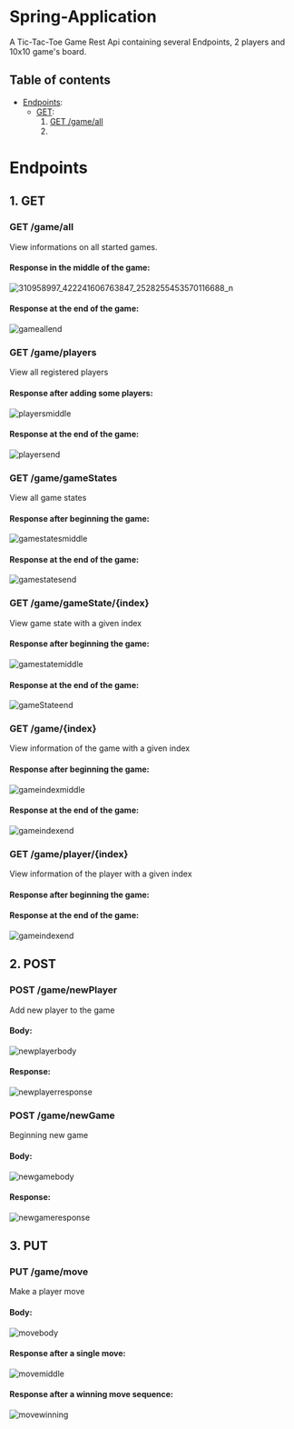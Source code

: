 # Spring-Application
A Tic-Tac-Toe Game Rest Api containing several Endpoints, 2 players and 10x10 game's board. 
## Table of contents
* [Endpoints](#endpoints):
  * [GET](#GET):
    1. [GET /game/all](#GET/game/all)
    2. 

<a name="endpoints"></a>
# Endpoints
<a name="GET"></a>
## 1. GET
<a name="GET/game/all"></a>
### GET /game/all
View informations on all started games.

#### Response in the middle of the game:
![310958997_422241606763847_2528255453570116688_n](https://user-images.githubusercontent.com/44844566/194732176-67d40dd7-3800-4e22-bcd6-a2661d1036fc.png)


#### Response at the end of the game:
![gameallend](https://user-images.githubusercontent.com/44844566/194732215-33fcf275-fbe1-4f64-8bdf-8b91b2b8f76b.png)


### GET /game/players
View all registered players

#### Response after adding some players:

![playersmiddle](https://user-images.githubusercontent.com/44844566/194732253-92bda04c-df26-45b9-acef-22175f90d407.png)

#### Response at the end of the game:

![playersend](https://user-images.githubusercontent.com/44844566/194732296-b40c0099-9d95-4e3b-8c13-1f33b3227958.png)

### GET /game/gameStates
View all game states

#### Response after beginning the game:

![gamestatesmiddle](https://user-images.githubusercontent.com/44844566/194732382-1449f526-d8bf-42cf-aa2f-69d4dd0ba295.png)

#### Response at the end of the game:

![gamestatesend](https://user-images.githubusercontent.com/44844566/194732386-20efacf1-9a1b-467a-b527-c637881d1021.png)

### GET /game/gameState/{index}
View game state with a given index

#### Response after beginning the game:

![gamestatemiddle](https://user-images.githubusercontent.com/44844566/194732478-40e9aeae-25ee-4bdc-96bd-ec4d33a1be39.png)

#### Response at the end of the game:

![gameStateend](https://user-images.githubusercontent.com/44844566/194732482-b1e5fefd-5d82-4f07-9fbd-1eddb2991ea6.png)

### GET /game/{index}
View information of the game with a given index

#### Response after beginning the game:

![gameindexmiddle](https://user-images.githubusercontent.com/44844566/194732592-c2e952ed-c089-4975-8605-b2c52670bb90.png)

#### Response at the end of the game:

![gameindexend](https://user-images.githubusercontent.com/44844566/194732596-478e7917-4ca6-4a8e-a07e-f3c16615e991.png)

### GET /game/player/{index}
View information of the player with a given index

#### Response after beginning the game:

#### Response at the end of the game:

![gameindexend](https://user-images.githubusercontent.com/44844566/194732685-a3a6fe1b-8039-4c67-86e1-ee65b6eb969e.png)

## 2. POST
### POST /game/newPlayer
Add new player to the game

#### Body:

![newplayerbody](https://user-images.githubusercontent.com/44844566/194732867-b7cec85d-f176-43dc-8c3f-55184488ff11.png)

#### Response:

![newplayerresponse](https://user-images.githubusercontent.com/44844566/194732868-edd0e45c-7287-4781-8ed6-8252b0118703.png)

### POST /game/newGame
Beginning new game

#### Body:

![newgamebody](https://user-images.githubusercontent.com/44844566/194732869-33bc8388-059f-4e09-b480-152f32a59116.png)

#### Response:

![newgameresponse](https://user-images.githubusercontent.com/44844566/194732873-c319f09f-7d5c-4b78-858d-8099384f9a5e.png)

## 3. PUT
### PUT /game/move
Make a player move
#### Body:

![movebody](https://user-images.githubusercontent.com/44844566/194732962-8b57cae9-6145-4b18-9c16-88a033127959.png)

#### Response after a single move:

![movemiddle](https://user-images.githubusercontent.com/44844566/194732964-7f37200a-9f4c-4f9f-9c5c-bdfd5d29fa48.png)

#### Response after a winning move sequence:

![movewinning](https://user-images.githubusercontent.com/44844566/194732966-7da4036e-8437-4932-b1fd-4ffce3f0d564.png)
